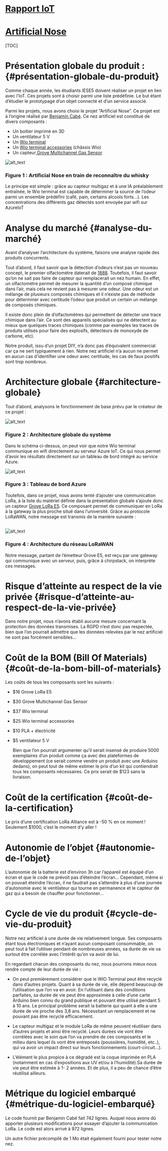 # <span style="text-decoration:underline;">Rapport IoT </span>


# <span style="text-decoration:underline;">Artificial Nose</span>


[TOC]

# 


# Présentation globale du produit :  {#présentation-globale-du-produit}

Comme chaque année, les étudiants IESE5 doivent réaliser un projet en lien avec l’IoT. Ces projets sont à choisir parmi une liste prédéfinie. Le but étant d’étudier le prototypage d’un objet connecté et d’un service associé.

Parmi les projets, nous avons choisi le projet “Artificial Nose”. Ce projet est à l’origine réalisé par [Benjamin Cabé](https://blog.benjamin-cabe.com/2021/08/03/how-i-built-a-connected-artificial-nose). Ce nez artificiel est constitué de divers composants : 



* Un boitier imprimé en 3D
* Un ventilateur 5 V
* Un [Wio terminal](https://wiki.seeedstudio.com/Wio-Terminal-Getting-Started/)
* Un [Wio terminal accessories](https://wiki.seeedstudio.com/Wio-Terminal-Chassis-Battery(650mAh)/) (châssis Wio)
* Un capteur[ Grove Multichannel Gas Sensor ](https://wiki.seeedstudio.com/Grove-Multichannel-Gas-Sensor-V2/)






![alt_text](images/image1.png "image_tooltip")
 


### Figure 1 : Artificial Nose en train de reconnaître du whisky 

Le principe est simple : grâce au capteur multigaz et à une IA préalablement entraînée, le Wio terminal est capable de déterminer la source de l’odeur parmi un ensemble prédéfini (café, pain, certains alcools forts…).  Les concentrations des différents gaz détectés sont envoyée par wifi sur AzureIoT


# Analyse du marché  {#analyse-du-marché}

Avant d’analyser l’architecture du système, faisons une analyse rapide des produits concurrents.

Tout d’abord, il faut savoir que la détection d’odeurs n’est pas un nouveau concept, le premier olfactomètre daterait de [1888](https://www.cairn.info/revue-l-annee-psychologique-2021-3-page-311.htm). Toutefois, il faut savoir qu’on ne sait pas faire de capteur qui remplacerait un nez humain. En effet, un olfactomètre permet de mesurer la quantité d’un composé chimique dans l’air, mais cela ne revient pas à mesurer une odeur. Une odeur est un mélange de plusieurs composés chimiques et il n’existe pas de méthode pour déterminer avec certitude l’odeur que produit un certain un mélange de composés chimiques.

Il existe donc plein de d’olfactomètres qui permettent de détecter une trace chimique dans l’air. Ce sont des appareils spécialisés qui ne détectent au mieux que quelques traces chimiques (comme par exemples les traces de produits utilisés pour faire des explosifs, détecteurs de monoxyde de carbone, etc). 

Notre produit, issu d’un projet DIY, n’a donc pas d’équivalent commercial car ça ne sert typiquement à rien. Notre nez artificiel n’a aucun ne permet en aucun cas d’identifier une odeur avec certitude, les cas de faux positifs sont trop nombreux.


# Architecture globale {#architecture-globale}

Tout d’abord, analysons le fonctionnement de base prévu par le créateur de ce projet : 






![alt_text](images/image2.png "image_tooltip")



### Figure 2 : Architecture globale du système

Dans le schéma ci-dessus, on peut voir que notre Wio terminal communique en wifi directement au serveur Azure IoT. Ce qui nous permet d’avoir les résultats directement sur un tableau de bord intégré au service Azure.






![alt_text](images/image3.png "image_tooltip")



### Figure 3 : Tableau de bord Azure

Toutefois, dans ce projet, nous avons tenté d’ajouter une communication LoRa, à la liste du matériel définie dans la présentation globale s’ajoute donc un capteur [Grove LoRa E5](https://wiki.seeedstudio.com/Grove_LoRa_E5_New_Version/). Ce composant permet de communiquer en LoRa à la gateway la plus proche situé dans l’université. Grâce au protocole LoRaWAN, notre message est transmis de la  manière suivante : 


## 




![alt_text](images/image4.png "image_tooltip")



### Figure 4 : Architecture du réseau LoRaWAN

Notre message, partant de l’émetteur Grove E5, est reçu par une gateway qui communique avec un serveur, puis, grâce à chirpstack, on interprète ces messages.


# Risque d’atteinte au respect de la vie privée {#risque-d’atteinte-au-respect-de-la-vie-privée}

Dans notre projet, nous n’avons établi aucune mesure concernant la protection des données transmises. La RGPD n’est donc pas respectée, bien que l’on pourrait admettre que les données relevées par le nez artificiel ne sont pas forcément sensibles…


# Coût de la BOM (Bill Of Materials) {#coût-de-la-bom-bill-of-materials}

Les coûts de tous les composants sont les suivants : 



* $16  Grove LoRa E5
* $30 Grove Multichannel Gas Sensor
* $37 Wio terminal
* $25 Wio terminal accessories
* $10 PLA + électricité
* $5 ventilateur 5 V

	Bien que l’on pourrait argumenter qu’il serait insensé de produire 5000 exemplaires d’un produit comme ça avec des plateformes de développement (ce serait comme vendre un produit avec une Arduino dedans), on peut tout de même estimer le prix d’un kit qui contiendrait tous les composants nécessaires. Ce prix serait de $123 sans la livraison. 


# Coût de la certification  {#coût-de-la-certification}

Le prix d’une certification LoRa Alliance est à -50 % en ce moment ! Seulement $1000, c’est le moment d’y aller !


# Autonomie de l’objet {#autonomie-de-l’objet}

L’autonomie de la batterie est d’environ 3h car l’appareil est équipé d’un écran et que le code ne prévoit pas d’éteindre l’écran… Cependant, même si on pouvait éteindre l’écran, il ne faudrait pas s’attendre à plus d’une journée d’autonomie avec le ventilateur qui tourne en permanence et le capteur de gaz qui a besoin de chauffer pour fonctionner…


# Cycle de vie du produit {#cycle-de-vie-du-produit}

Notre nez artificiel à une durée de vie relativement longue. Ses composants étant tous électroniques et n’ayant aucun composant consommable, on peut tout à fait l’utiliser pendant de nombreuses années, sa durée de vie va surtout être corrélée avec l’intérêt qu’on va avoir de lui.

En regardant chacun des composants du nez, nous pourrons mieux nous rendre compte de leur durée de vie :

- On peut premièrement considérer que le WIO Terminal peut être recyclé dans d’autres projets. Quant à sa durée de vie, elle dépend beaucoup de l’utilisation que l’on va en avoir. En l’utilisant dans des conditions parfaites, sa durée de vie peut être approximée à celle d’une carte Arduino bien connu du grand publique et pouvant être utilisé pendant 5 à 10 ans. Le principal problème serait la batterie qui quant à elle a une durée de vie proche des 3,8 ans. Nécessitant un remplacement et ne pouvant pas être recyclé efficacement.

- Le capteur multigaz et le module LoRa de même peuvent réutiliser dans d’autres projets et ainsi être recyclé. Leurs durées vie vont être corrélées avec le soin que l’on va prendre de ces composants et le milieu dans lequel ils vont être entreposés (poussières, humidité, etc..), qui va avoir un impact direct sur leurs fonctionnements (court-circuit…).

- L’élément le plus propice à ce dégradé est la coque imprimée en PLA (notamment en cas d’expositions aux UV et/ou à l’humidité).Sa durée de vie peut être estimée à 1- 2 années. Et de plus, il a peu de chance d’être réutilisé ailleurs.


# Métrique du logiciel embarqué  {#métrique-du-logiciel-embarqué}

Le code fournit par Benjamin Cabé fait 742 lignes. Auquel nous avons dû apporter plusieurs modifications pour essayer d’ajouter la communication LoRa. Le code est alors arrivé à 972 lignes.

Un autre fichier précompilé de 1 Mo était également fourni pour tester notre nez.
